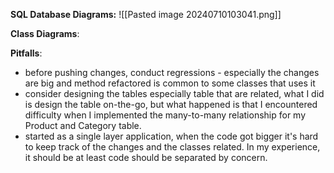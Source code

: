 **SQL Database Diagrams:** ![[Pasted image 20240710103041.png]]



**Class Diagrams**:

**Pitfalls**:
- before pushing changes, conduct regressions - especially the changes are big and method refactored is common to some classes that uses it
- consider designing the tables especially table that are related, what I did is design the table on-the-go, but what happened is that I encountered difficulty when I implemented the many-to-many relationship for my Product and Category table. 
- started as a single layer application, when the code got bigger it's hard to keep track of the changes and the classes related. In my experience, it should be at least code should be separated by concern.
